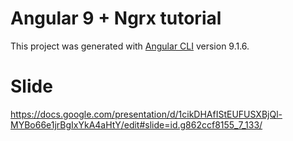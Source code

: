 # Angular 9 + Ngrx tutorial
This project was generated with [Angular CLI](https://github.com/angular/angular-cli) version 9.1.6.

# Slide
https://docs.google.com/presentation/d/1cikDHAfIStEUFUSXBjQl-MYBo66e1jrBgIxYkA4aHtY/edit#slide=id.g862ccf8155_7_133/
